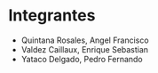 # Integrantes

- Quintana Rosales, Angel Francisco
- Valdez Caillaux, Enrique Sebastian
- Yataco Delgado, Pedro Fernando
